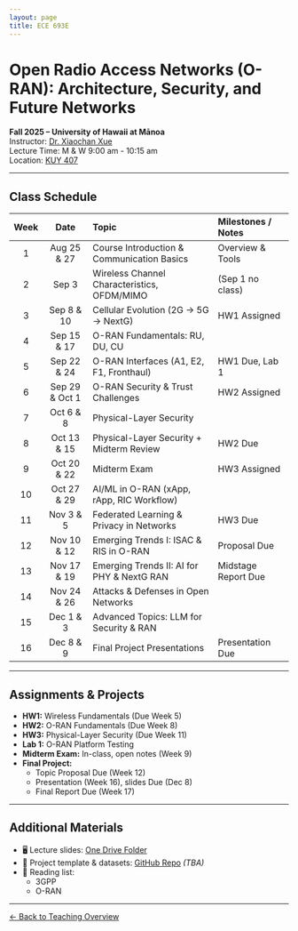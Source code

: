 ```yaml
---
layout: page
title: ECE 693E 
---
```


# Open Radio Access Networks (O-RAN): Architecture, Security, and Future Networks
**Fall 2025 – University of Hawaii at Mānoa**  
Instructor: [Dr. Xiaochan Xue](https://xueshannon.github.io/)  
Lecture Time:  M & W  9:00 am - 10:15 am  
Location: [KUY 407](https://manoa.hawaii.edu/campus-environments/kuykendall-hall/)

---

## Class Schedule

<div markdown="1" style="font-size: 13px;">

| Week | Date         | Topic                                      | Milestones / Notes   |
|:---:|:-------------:|:--------------------------------------------|:---------------------|
| 1   | Aug 25 & 27   | Course Introduction & Communication Basics  | Overview & Tools     |
| 2   | Sep 3         | Wireless Channel Characteristics, OFDM/MIMO | (Sep 1 no class)     |
| 3   | Sep 8 & 10    | Cellular Evolution (2G → 5G → NextG)        | HW1 Assigned         |
| 4   | Sep 15 & 17   | O-RAN Fundamentals: RU, DU, CU              |                      |
| 5   | Sep 22 & 24   | O-RAN Interfaces (A1, E2, F1, Fronthaul)    | HW1 Due, Lab 1       |
| 6   | Sep 29 & Oct 1| O-RAN Security & Trust Challenges           | HW2 Assigned         |
| 7   | Oct 6 & 8     | Physical-Layer Security                     |                      |
| 8   | Oct 13 & 15   | Physical-Layer Security + Midterm Review    | HW2 Due              |
| 9   | Oct 20 & 22   | Midterm Exam                                | HW3 Assigned         |
| 10  | Oct 27 & 29   | AI/ML in O-RAN (xApp, rApp, RIC Workflow)   |                      |
| 11  | Nov 3 & 5     | Federated Learning & Privacy in Networks    | HW3 Due              |
| 12  | Nov 10 & 12   | Emerging Trends I: ISAC & RIS in O-RAN      | Proposal Due         |
| 13  | Nov 17 & 19   | Emerging Trends II: AI for PHY & NextG RAN  | Midstage Report Due  |
| 14  | Nov 24 & 26   | Attacks & Defenses in Open Networks         |                      |
| 15  | Dec 1 & 3     | Advanced Topics: LLM for Security & RAN     |                      |
| 16  | Dec 8 & 9     | Final Project Presentations                 | Presentation Due     |

</div>

---

## Assignments & Projects

- **HW1:** Wireless Fundamentals (Due Week 5)  
- **HW2:** O-RAN Fundamentals (Due Week 8)  
- **HW3:** Physical-Layer Security (Due Week 11)  
- **Lab 1:** O-RAN Platform Testing  
- **Midterm Exam:** In-class, open notes (Week 9)  
- **Final Project:**  
  - Topic Proposal Due (Week 12)  
  - Presentation (Week 16), slides Due (Dec 8)
  - Final Report Due (Week 17)

---

## Additional Materials

- 🖥️ Lecture slides: [One Drive Folder](https://drive.google.com/drive/folders/1BwxDjYQeqFgC8_9FhQSht-86bLp6fX4R?usp=sharing)
- 📁 Project template & datasets: [GitHub Repo](#) *(TBA)*  
- 📖 Reading list:
  - 3GPP
  - O-RAN

---

[← Back to Teaching Overview](../teaching.md)